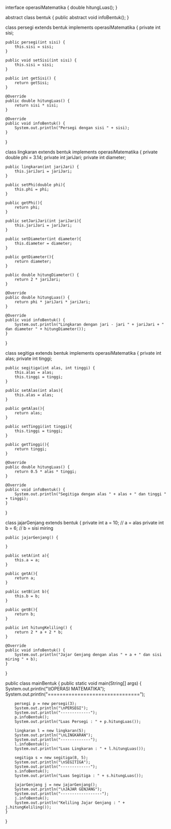 interface operasiMatematika {
    double hitungLuas();
}

abstract class bentuk {
    public abstract void infoBentuk();
}

class persegi extends bentuk implements operasiMatematika {
    private int sisi;

    public persegi(int sisi) {
        this.sisi = sisi;
    }

    public void setSisi(int sisi) {
        this.sisi = sisi;
    }

    public int getSisi() {
        return getSisi;
    }

    @Override
    public double hitungLuas() {
        return sisi * sisi;
    }

    @Override
    public void infoBentuk() {
        System.out.println("Persegi dengan sisi " + sisi);
    }
}

class lingkaran extends bentuk implements operasiMatematika {
    private double phi = 3.14;
    private int jariJari;
    private int diameter;

    public lingkaran(int jariJari) {
        this.jariJari = jariJari;
    }

    public setPhi(double phi){
        this.phi = phi;
    }

    public getPhi(){
        return phi;
    }

    public setJariJari(int jariJari){
        this.jariJari = jariJari;
    }

    public setDiameter(int diameter){
        this.diameter = diameter;
    }

    public getDiameter(){
        return diameter;
    }

    public double hitungDiameter() {
        return 2 * jariJari;
    }

    @Override
    public double hitungLuas() {
        return phi * jariJari * jariJari;
    }

    @Override
    public void infoBentuk() {
        System.out.println("Lingkaran dengan jari - jari " + jariJari + " dan diameter " + hitungDiameter());
    }
}

class segitiga extends bentuk implements operasiMatematika {
    private int alas;
    private int tinggi;

    public segitiga(int alas, int tinggi) {
        this.alas = alas;
        this.tinggi = tinggi;
    }

    public setAlas(int alas){
        this.alas = alas;
    }

    public getAlas(){
        return alas;
    }

    public setTinggi(int tinggi){
        this.tinggi = tinggi;
    }

    public getTinggi(){
        return tinggi;
    }

    @Override
    public double hitungLuas() {
        return 0.5 * alas * tinggi;
    }

    @Override
    public void infoBentuk() {
        System.out.println("Segitiga dengan alas " + alas + " dan tinggi " + tinggi);
    }
}

class jajarGenjang extends bentuk {
    private int a = 10; // a = alas
    private int b = 6; // b = sisi miring

    public jajarGenjang() {

    }

    public setA(int a){
        this.a = a;
    }

    public getA(){
        return a;
    }

    public setB(int b){
        this.b = b;
    }

    public getB(){
        return b;
    }

    public int hitungKeliling() {
        return 2 * a + 2 * b;
    }

    @Override
    public void infoBentuk() {
        System.out.println("Jajar Genjang dengan alas " + a + " dan sisi miring " + b);
    }
}

public class mainBentuk {
    public static void main(String[] args) {
        System.out.println("\tOPERASI MATEMATIKA");
        System.out.println("===============================");

        persegi p = new persegi(3);
        System.out.println("\nPERSEGI");
        System.out.println("-------------");
        p.infoBentuk();
        System.out.println("Luas Persegi : " + p.hitungLuas());

        lingkaran l = new lingkaran(5);
        System.out.println("\nLINGKARAN");
        System.out.println("-------------");
        l.infoBentuk();
        System.out.println("Luas Lingkaran : " + l.hitungLuas());

        segitiga s = new segitiga(8, 5);
        System.out.println("\nSEGITIGA");
        System.out.println("-------------");
        s.infoBentuk();
        System.out.println("Luas Segitiga : " + s.hitungLuas());

        jajarGenjang j = new jajarGenjang();
        System.out.println("\nJAJAR GENJANG");
        System.out.println("------------------");
        j.infoBentuk();
        System.out.println("Keliling Jajar Genjang : " + j.hitungKeliling());
    }
}
